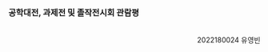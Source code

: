 ### 공학대전, 과제전 및 졸작전시회 관람평
<br/>
<div style="text-align: right"> 2022180024 유영빈 </div>
<br/>
<br/>
<br/>
